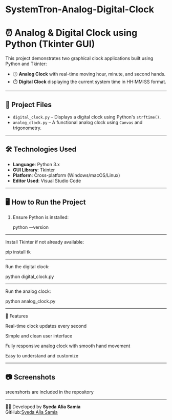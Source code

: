 # SystemTron-Analog-Digital-Clock

# ⏰ Analog & Digital Clock using Python (Tkinter GUI)

This project demonstrates two graphical clock applications built using Python and Tkinter:

- 🕒 **Analog Clock** with real-time moving hour, minute, and second hands.
- ⏱️ **Digital Clock** displaying the current system time in HH:MM:SS format.

---

## 📁 Project Files

- `digital_clock.py` – Displays a digital clock using Python's `strftime()`.
- `analog_clock.py` – A functional analog clock using `Canvas` and trigonometry.

---

## 🛠️ Technologies Used

- **Language**: Python 3.x  
- **GUI Library**: Tkinter  
- **Platform**: Cross-platform (Windows/macOS/Linux)  
- **Editor Used**: Visual Studio Code

---

## 🖥️ How to Run the Project

1. Ensure Python is installed:

   python --version
---

Install Tkinter if not already available:

pip install tk

---
Run the digital clock:

python digital_clock.py

---
Run the analog clock:

python analog_clock.py

---


📌 Features

Real-time clock updates every second

Simple and clean user interface

Fully responsive analog clock with smooth hand movement

Easy to understand and customize

---

## 📷 Screenshots

sreenshorts are included in the repository

---
👨‍💻 Developed by
**Syeda Alia Samia**  
GitHub:[Syeda Alia Samia](https://github.com/your-github-username)
